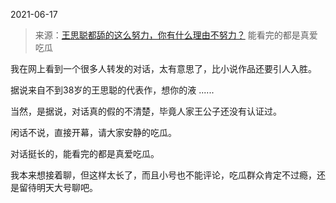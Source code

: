 2021-06-17

> 来源：[王思聪都舔的这么努力，你有什么理由不努力？](http://mp.weixin.qq.com/s?__biz=MzU3NDc5Nzc0NQ==&mid=2247504489&idx=2&sn=81a44e26a7daec721f33115162ff2e5c&chksm=fd2e70b7ca59f9a17a06882c2cda00dcff07c4a46d4ccdd97e14a5a88f5e86b0c3e63fa1e975&scene=27#wechat_redirect)
> 能看完的都是真爱吃瓜

我在网上看到一个很多人转发的对话，太有意思了，比小说作品还要引人入胜。  

  

据说来自不到38岁的王思聪的代表作，想你的液 ......

  

当然，是据说，对话真的假的不清楚，毕竟人家王公子还没有认证过。

  

闲话不说，直接开幕，请大家安静的吃瓜。

  

  

对话挺长的，能看完的都是真爱吃瓜。

  

我本来想接着聊，但这样太长了，而且小号也不能评论，吃瓜群众肯定不过瘾，还是留待明天大号聊吧。

